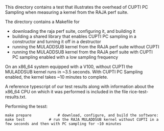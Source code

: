 This directory contains a test that illustrates the overhead of CUPTI PC Sampling when measuring a kernel from the RAJA perf suite.

The directory contains a Makefile for 
- downloading the raja perf suite, configuring it, and building it
- building a shared library that enables CUPTI PC sampling in a constructor and turning it off in a destructor
- running the MULADDSUB kernel from the RAJA perf suite without CUPTI
- running the MULADDSUB kernel from the RAJA perf suite with CUPTI PC sampling enabled with a low sampling frequency

On an x86_64 system equipped with a V100, without CUPTI the MULADDSUB kernel runs in ~3.5 seconds. 
With CUPTI PC Sampling enabled, the kernel takes ~10 minutes to complete.

A reference typescript of our test results along with information about the x86_64 CPU on 
which it was performed is included in the file rice-test-results.txt. 


Performing the tesst:

	make prepare 			# download, configure, and build the software:
	make test 			# run the RAJA MULADDSUB kernel without CUPTI in a few seconds and then with PC sampling for ~10 minutes
